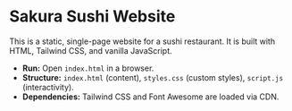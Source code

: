 # Sakura Sushi Website

This is a static, single-page website for a sushi restaurant. It is built with HTML, Tailwind CSS, and vanilla JavaScript.

* **Run:** Open `index.html` in a browser.
* **Structure:** `index.html` (content), `styles.css` (custom styles), `script.js` (interactivity).
* **Dependencies:** Tailwind CSS and Font Awesome are loaded via CDN.
